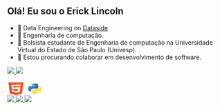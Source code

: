<!DOCTYPE html>
<html lang="en">
<head>
  <meta charset="UTF-8">
  <title>Erick Lincoln</title>
  <meta name="viewport" content="width=device-width, initial-scale=1.0">
</head>
<body>
  <h2>Olá! Eu sou o Erick Lincoln</h2>
  <ul>
    <li>🎇 Data Engineering on <a href="https://www.dataside.com/">Dataside</a></li>
    <li>👀 Engenharia de computação.</li>
    <li>🌱 Bolsista estudante de Engenharia de computação na Universidade Virtual do Estado de São Paulo (Univesp).</li>
    <li>💞️ Estou procurando colaborar em desenvolvimento de software.</li>
  </ul>
  <div>
    <a href="https://github.com/ErickLincoln">
      <img height="180em" src="https://github-readme-stats.vercel.app/api?username=ErickLincoln&show_icons=true&theme=radical"/>
      <img height="180em" src="https://github-readme-stats.vercel.app/api/top-langs/?username=ErickLincoln&layout=compact&langs_count=7&theme=radical"/>
    </a>
  </div>
  <div style="display: inline_block">
    <br>
    <img align="center" alt="HTML5" height="30" width="40" src="https://raw.githubusercontent.com/devicons/devicon/master/icons/html5/html5-original.svg">
    <img align="center" alt="Python" height="30" width="40" src="https://raw.githubusercontent.com/devicons/devicon/master/icons/python/python-original.svg">
  </div>
  <div> 
    <a href="https://discord.gg/Lincoln#4864" target="_blank">
      <img src="https://img.shields.io/badge/Discord-7289DA?style=for-the-badge&logo=discord&logoColor=white" target="_blank">
    </a> 
    <a href="mailto:ericklincoln1502@gmail.com">
      <img src="https://img.shields.io/badge/-Gmail-%23333?style=for-the-badge&logo=gmail&logoColor=white" target="_blank">
    </a>
    <a href="https://www.linkedin.com/in/erick-l-aa795067" target="_blank">
      <img src="https://img.shields.io/badge/-LinkedIn-%230077B5?style=for-the-badge&logo=linkedin&logoColor=white" target="_blank">
    </a> 
  </div>
</body>
</html>
